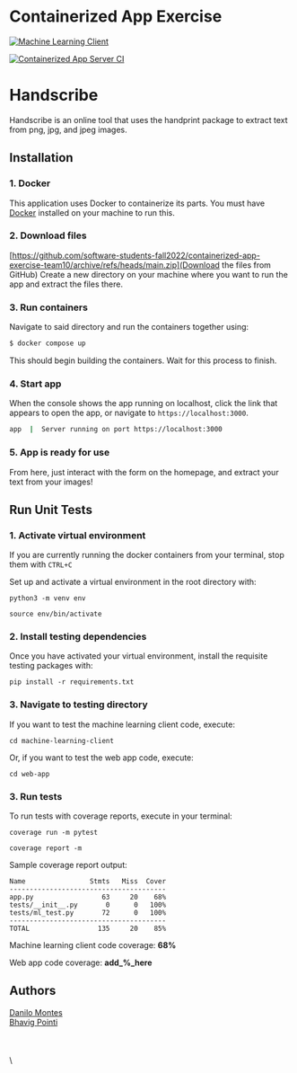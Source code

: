 # Containerized App Exercise

[![Machine Learning Client](https://github.com/software-students-fall2022/containerized-app-exercise-team10/actions/workflows/test-machine-learning.yaml/badge.svg)](https://github.com/software-students-fall2022/containerized-app-exercise-team10/actions/workflows/test-machine-learning.yaml)

[![Containerized App Server CI](https://github.com/software-students-fall2022/containerized-app-exercise-team10/actions/workflows/test-build-app.yaml/badge.svg)](https://github.com/software-students-fall2022/containerized-app-exercise-team10/actions/workflows/test-build-app.yaml)

# Handscribe

Handscribe is an online tool that uses the handprint package to extract text from png, jpg, and jpeg images.

## Installation

### 1. Docker
This application uses Docker to containerize its parts. You must have [Docker](https://docs.docker.com/get-docker/) installed on your machine to run this.

### 2. Download files
[https://github.com/software-students-fall2022/containerized-app-exercise-team10/archive/refs/heads/main.zip](Download the files from GitHub) Create a new directory on your machine where you want to run the app and extract the files there.

### 3. Run containers
Navigate to said directory and run the containers together using:
```bash
$ docker compose up
```
This should begin building the containers. Wait for this process to finish. 

### 4. Start app
When the console shows the app running on localhost, click the link that appears to open the app, or navigate to `https://localhost:3000`.
```bash
app  |  Server running on port https://localhost:3000
```

### 5. App is ready for use
From here, just interact with the form on the homepage, and extract your text from your images!

## Run Unit Tests

### 1. Activate virtual environment
If you are currently running the docker containers from your terminal, stop them with ```CTRL+C```

Set up and activate a virtual environment in the root directory with:

```
python3 -m venv env

source env/bin/activate
```

### 2. Install testing dependencies

Once you have activated your virtual environment, install the requisite testing packages with:

```
pip install -r requirements.txt
```

### 3. Navigate to testing directory

If you want to test the machine learning client code, execute:
```
cd machine-learning-client
```

Or, if you want to test the web app code, execute:

```
cd web-app
```



### 3. Run tests

To run tests with coverage reports, execute in your terminal:

```
coverage run -m pytest

coverage report -m
```

Sample coverage report output:

```
Name                Stmts   Miss  Cover
---------------------------------------
app.py                 63     20    68%
tests/__init__.py       0      0   100%
tests/ml_test.py       72      0   100%
---------------------------------------
TOTAL                 135     20    85%
```
Machine learning client code coverage: **68%**

Web app code coverage: **add_%_here**

## Authors
[Danilo Montes](https://github.com/danilo-montes) \
[Bhavig Pointi](https://github.com/bpointi) \
[]() \
[]() \
[]() \
[]() \